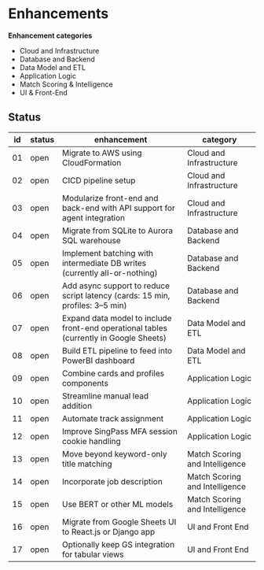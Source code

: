 # Enhancements

__Enhancement categories__

* Cloud and Infrastructure
* Database and Backend
* Data Model and ETL
* Application Logic 
* Match Scoring & Intelligence
* UI & Front-End

## Status

| id | status | enhancement | category |
| - | - |  - | - |
| 01 | open | Migrate to AWS using CloudFormation | Cloud and Infrastructure |
| 02 | open | CICD pipeline setup | Cloud and Infrastructure |
| 03 | open | Modularize front-end and back-end with API support for agent integration | Cloud and Infrastructure  |
| 04 | open | Migrate from SQLite to Aurora SQL warehouse | Database and Backend |
| 05 | open | Implement batching with intermediate DB writes (currently all-or-nothing) | Database and Backend |
| 06 | open | Add async support to reduce script latency (cards: 15 min, profiles: 3–5 min) | Database and Backend |
| 07 | open | Expand data model to include front-end operational tables (currently in Google Sheets) | Data Model and ETL |
| 08 | open | Build ETL pipeline to feed into PowerBI dashboard | Data Model and ETL |
| 09 | open | Combine cards and profiles components | Application Logic |
| 10 | open | Streamline manual lead addition | Application Logic |
| 11 | open | Automate track assignment | Application Logic |
| 12 | open | Improve SingPass MFA session cookie handling | Application Logic |
| 13 | open | Move beyond keyword-only title matching | Match Scoring and Intelligence |
| 14 | open | Incorporate job description | Match Scoring and Intelligence |
| 15 | open | Use BERT or other ML models | Match Scoring and Intelligence |
| 16 | open | Migrate from Google Sheets UI to React.js or Django app | UI and Front End |
| 17 | open | Optionally keep GS integration for tabular views | UI and Front End |
